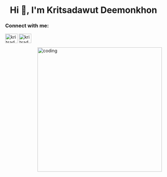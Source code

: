 <h1 align="center">Hi 👋, I'm Kritsadawut Deemonkhon</h1>

<h3 align="left">Connect with me:</h3>
<p align="left">
<a href="https://fb.com/kritsadawut deemonkhon" target="blank"><img align="center" src="https://raw.githubusercontent.com/rahuldkjain/github-profile-readme-generator/master/src/images/icons/Social/facebook.svg" alt="kritsadawut deemonkhon" height="30" width="40" /></a>
<a href="https://instagram.com/kritsadawuttt" target="blank"><img align="center" src="https://raw.githubusercontent.com/rahuldkjain/github-profile-readme-generator/master/src/images/icons/Social/instagram.svg" alt="kritsadawuttt" height="30" width="40" /></a>
</p>
<img align="right" alt="coding" width="400" src="https://media3.giphy.com/media/10H4by255F2UsU/giphy.gif?cid=ecf05e47mpnw7n1ur6np6mr7429zpge516lq40az6327kqw8&rid=giphy.gif&ct=g">
